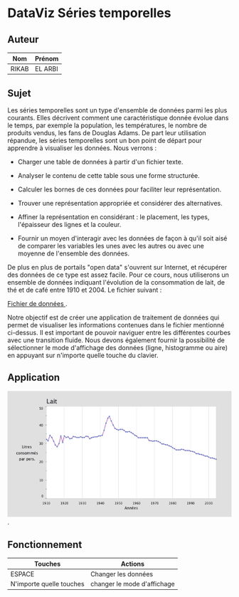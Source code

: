 # DataViz Séries temporelles

## Auteur

| Nom   | Prénom  |
| ----- | ------- |
| RIKAB | EL ARBI |

## Sujet

Les séries temporelles sont un type d'ensemble de données parmi les plus courants. Elles décrivent comment une caractéristique donnée évolue dans le temps, par exemple la population, les températures, le nombre de produits vendus, les fans de Douglas Adams.
De part leur utilisation répandue, les séries temporelles sont un bon point de départ pour apprendre à visualiser les données. Nous verrons :

- Charger une table de données à partir d'un fichier texte.

- Analyser le contenu de cette table sous une forme structurée.

- Calculer les bornes de ces données pour faciliter leur représentation.

- Trouver une représentation appropriée et considérer des alternatives.

- Affiner la représentation en considérant : le placement, les types, l'épaisseur des lignes et la couleur.

- Fournir un moyen d'interagir avec les données de façon à qu'il soit aisé de comparer les variables les unes avec les autres ou avec une moyenne de l'ensemble des données.

De plus en plus de portails "open data" s'ouvrent sur Internet, et récupérer des données de ce type est assez facile. Pour ce cours, nous utiliserons un ensemble de données indiquant l'évolution de la consommation de lait, de thé et de café entre 1910 et 2004. Le fichier suivant :

[Fichier de données ](/data/lait-the-cafe.tsv).

Notre objectif est de créer une application de traitement de données qui permet de visualiser les informations contenues dans le fichier mentionné ci-dessus. Il est important de pouvoir naviguer entre les différentes courbes avec une transition fluide. Nous devons également fournir la possibilité de sélectionner le mode d'affichage des données (ligne, histogramme ou aire) en appuyant sur n'importe quelle touche du clavier.

## Application

![Series Temporelles animation ](/data/animation.gif).

## Fonctionnement

| Touches                  | Actions                     |
| ------------------------ | --------------------------- |
| ESPACE                   | Changer les données         |
| N'importe quelle touches | changer le mode d'affichage |
